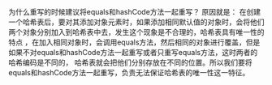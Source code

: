 为什么重写的时候建议将equals和hashCode方法一起重写？
原因就是：
    在创建一个哈希表后，要对其添加对象元素时，如果添加相同默认值的对象时，会将他们两个对象分别加入到哈希表中去，发生这个现象是不合理的，哈希表具有唯一性的特点
    ，在加入相同对象时，会调用equals方法，然后相同的对象进行覆盖，但是如果不对equals和hashCode方法一起重写或者只重写equals方法，这时两者的哈希编码是不同的，
    哈希表就会把他们分别存放在不同的位置。所以我们要将equals和hashCode方法一起重写，负责无法保证哈希表的唯一性这一特征。
